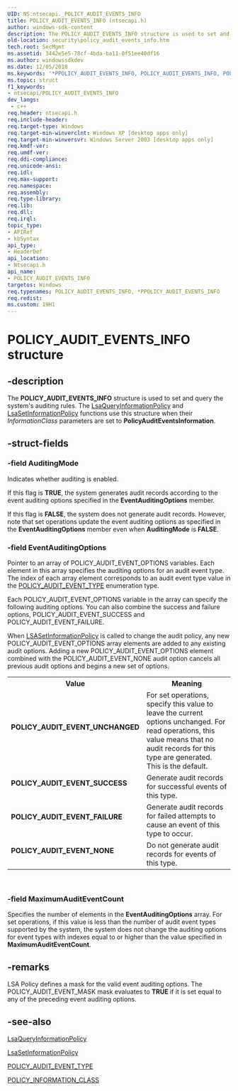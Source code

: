 ```yaml
---
UID: NS:ntsecapi._POLICY_AUDIT_EVENTS_INFO
title: POLICY_AUDIT_EVENTS_INFO (ntsecapi.h)
author: windows-sdk-content
description: The POLICY_AUDIT_EVENTS_INFO structure is used to set and query the system's auditing rules.
old-location: security\policy_audit_events_info.htm
tech.root: SecMgmt
ms.assetid: 3442e5e5-78cf-4bda-ba11-0f51ee40df16
ms.author: windowssdkdev
ms.date: 12/05/2018
ms.keywords: '*PPOLICY_AUDIT_EVENTS_INFO, POLICY_AUDIT_EVENTS_INFO, POLICY_AUDIT_EVENTS_INFO structure [Security], POLICY_AUDIT_EVENT_FAILURE, POLICY_AUDIT_EVENT_NONE, POLICY_AUDIT_EVENT_SUCCESS, POLICY_AUDIT_EVENT_UNCHANGED, PPOLICY_AUDIT_EVENTS_INFO, PPOLICY_AUDIT_EVENTS_INFO structure pointer [Security], _POLICY_AUDIT_EVENTS_INFO, _lsa_policy_audit_events_info, ntsecapi/POLICY_AUDIT_EVENTS_INFO, ntsecapi/PPOLICY_AUDIT_EVENTS_INFO, security.policy_audit_events_info'
ms.topic: struct
f1_keywords:
- ntsecapi/POLICY_AUDIT_EVENTS_INFO
dev_langs:
 - c++
req.header: ntsecapi.h
req.include-header: 
req.target-type: Windows
req.target-min-winverclnt: Windows XP [desktop apps only]
req.target-min-winversvr: Windows Server 2003 [desktop apps only]
req.kmdf-ver: 
req.umdf-ver: 
req.ddi-compliance: 
req.unicode-ansi: 
req.idl: 
req.max-support: 
req.namespace: 
req.assembly: 
req.type-library: 
req.lib: 
req.dll: 
req.irql: 
topic_type:
- APIRef
- kbSyntax
api_type:
- HeaderDef
api_location:
- Ntsecapi.h
api_name:
- POLICY_AUDIT_EVENTS_INFO
targetos: Windows
req.typenames: POLICY_AUDIT_EVENTS_INFO, *PPOLICY_AUDIT_EVENTS_INFO
req.redist: 
ms.custom: 19H1
---
```


# POLICY_AUDIT_EVENTS_INFO structure


## -description


The <b>POLICY_AUDIT_EVENTS_INFO</b> structure is used to set and query the system's auditing rules. The 
<a href="https://docs.microsoft.com/windows/desktop/api/ntsecapi/nf-ntsecapi-lsaqueryinformationpolicy">LsaQueryInformationPolicy</a> and 
<a href="https://docs.microsoft.com/windows/desktop/api/ntsecapi/nf-ntsecapi-lsasetinformationpolicy">LsaSetInformationPolicy</a> functions use this structure when their <i>InformationClass</i> parameters are set to <b>PolicyAuditEventsInformation</b>.


## -struct-fields




### -field AuditingMode

Indicates whether auditing is enabled. 




If this flag is <b>TRUE</b>, the system generates audit records according to the event auditing options specified in the <b>EventAuditingOptions</b> member.

If this flag is <b>FALSE</b>, the system does not generate audit records. However, note that set operations update the event auditing options as specified in the <b>EventAuditingOptions</b> member even when <b>AuditingMode</b> is <b>FALSE</b>.


### -field EventAuditingOptions

Pointer to an array of POLICY_AUDIT_EVENT_OPTIONS variables. Each element in this array specifies the auditing options for an audit event type. The index of each array element corresponds to an audit event type value in the 
<a href="https://docs.microsoft.com/windows/desktop/api/ntsecapi/ne-ntsecapi-policy_audit_event_type">POLICY_AUDIT_EVENT_TYPE</a> enumeration type. 




Each POLICY_AUDIT_EVENT_OPTIONS variable in the array can specify the following auditing options. You can also combine the success and failure options, POLICY_AUDIT_EVENT_SUCCESS and POLICY_AUDIT_EVENT_FAILURE.

When <a href="https://docs.microsoft.com/windows/desktop/api/ntsecapi/nf-ntsecapi-lsasetinformationpolicy">LSASetInformationPolicy</a> is called to change the audit policy, any new POLICY_AUDIT_EVENT_OPTIONS array elements are added to any existing audit options. Adding a new POLICY_AUDIT_EVENT_OPTIONS element combined with the POLICY_AUDIT_EVENT_NONE audit option cancels all previous audit options and begins a new set of options.

<table>
<tr>
<th>Value</th>
<th>Meaning</th>
</tr>
<tr>
<td width="40%"><a id="POLICY_AUDIT_EVENT_UNCHANGED"></a><a id="policy_audit_event_unchanged"></a><dl>
<dt><b>POLICY_AUDIT_EVENT_UNCHANGED</b></dt>
</dl>
</td>
<td width="60%">
For set operations, specify this value to leave the current options unchanged. For read operations, this value means that no audit records for this type are generated. This is the default.

</td>
</tr>
<tr>
<td width="40%"><a id="POLICY_AUDIT_EVENT_SUCCESS"></a><a id="policy_audit_event_success"></a><dl>
<dt><b>POLICY_AUDIT_EVENT_SUCCESS</b></dt>
</dl>
</td>
<td width="60%">
Generate audit records for successful events of this type.

</td>
</tr>
<tr>
<td width="40%"><a id="POLICY_AUDIT_EVENT_FAILURE"></a><a id="policy_audit_event_failure"></a><dl>
<dt><b>POLICY_AUDIT_EVENT_FAILURE</b></dt>
</dl>
</td>
<td width="60%">
Generate audit records for failed attempts to cause an event of this type to occur.

</td>
</tr>
<tr>
<td width="40%"><a id="POLICY_AUDIT_EVENT_NONE"></a><a id="policy_audit_event_none"></a><dl>
<dt><b>POLICY_AUDIT_EVENT_NONE</b></dt>
</dl>
</td>
<td width="60%">
Do not generate audit records for events of this type.

</td>
</tr>
</table>
 


### -field MaximumAuditEventCount

Specifies the number of elements in the <b>EventAuditingOptions</b> array. For set operations, if this value is less than the number of audit event types supported by the system, the system does not change the auditing options for event types with indexes equal to or higher than the value specified in <b>MaximumAuditEventCount</b>.


## -remarks



LSA Policy defines a mask for the valid event auditing options. The POLICY_AUDIT_EVENT_MASK mask evaluates to <b>TRUE</b> if it is set equal to any of the preceding event auditing options.




## -see-also




<a href="https://docs.microsoft.com/windows/desktop/api/ntsecapi/nf-ntsecapi-lsaqueryinformationpolicy">LsaQueryInformationPolicy</a>



<a href="https://docs.microsoft.com/windows/desktop/api/ntsecapi/nf-ntsecapi-lsasetinformationpolicy">LsaSetInformationPolicy</a>



<a href="https://docs.microsoft.com/windows/desktop/api/ntsecapi/ne-ntsecapi-policy_audit_event_type">POLICY_AUDIT_EVENT_TYPE</a>



<a href="https://docs.microsoft.com/windows/desktop/api/ntsecapi/ne-ntsecapi-policy_information_class">POLICY_INFORMATION_CLASS</a>
 

 

